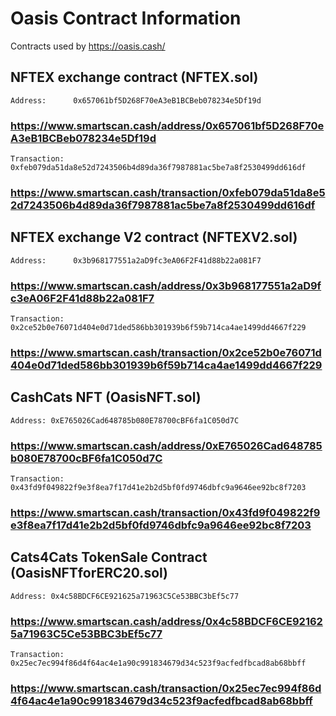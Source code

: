 # Oasis Contract Information

Contracts used by https://oasis.cash/

## NFTEX exchange contract (NFTEX.sol)
```Address:      0x657061bf5D268F70eA3eB1BCBeb078234e5Df19d```
### https://www.smartscan.cash/address/0x657061bf5D268F70eA3eB1BCBeb078234e5Df19d


```Transaction: 0xfeb079da51da8e52d7243506b4d89da36f7987881ac5be7a8f2530499dd616df```
### https://www.smartscan.cash/transaction/0xfeb079da51da8e52d7243506b4d89da36f7987881ac5be7a8f2530499dd616df

## NFTEX exchange V2 contract (NFTEXV2.sol)
```Address:      0x3b968177551a2aD9fc3eA06F2F41d88b22a081F7```
### https://www.smartscan.cash/address/0x3b968177551a2aD9fc3eA06F2F41d88b22a081F7


```Transaction: 0x2ce52b0e76071d404e0d71ded586bb301939b6f59b714ca4ae1499dd4667f229```
### https://www.smartscan.cash/transaction/0x2ce52b0e76071d404e0d71ded586bb301939b6f59b714ca4ae1499dd4667f229

## CashCats NFT (OasisNFT.sol)
```Address: 0xE765026Cad648785b080E78700cBF6fa1C050d7C```
### https://www.smartscan.cash/address/0xE765026Cad648785b080E78700cBF6fa1C050d7C

```Transaction: 0x43fd9f049822f9e3f8ea7f17d41e2b2d5bf0fd9746dbfc9a9646ee92bc8f7203```
### https://www.smartscan.cash/transaction/0x43fd9f049822f9e3f8ea7f17d41e2b2d5bf0fd9746dbfc9a9646ee92bc8f7203

## Cats4Cats TokenSale Contract (OasisNFTforERC20.sol)
```Address: 0x4c58BDCF6CE921625a71963C5Ce53BBC3bEf5c77```
### https://www.smartscan.cash/address/0x4c58BDCF6CE921625a71963C5Ce53BBC3bEf5c77

```Transaction: 0x25ec7ec994f86d4f64ac4e1a90c991834679d34c523f9acfedfbcad8ab68bbff```
### https://www.smartscan.cash/transaction/0x25ec7ec994f86d4f64ac4e1a90c991834679d34c523f9acfedfbcad8ab68bbff